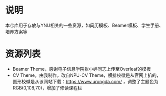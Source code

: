 # 说明

本仓库用于存放与YNU相关的一些资源，如简历模板、Beamer模板、学生手册、培养方案等

# 资源列表

- Beamer Theme，感谢电子信息学院张小婷同志上传至Overleaf的模板
- CV Theme，由我制作，改自NPU-CV Theme，横排校徽是从官网上扒的，圆形校徽是从该网站下载：https://www.urongda.com/ ，调整了主题色为RGB(0,108,70)，增加了修读课程栏
